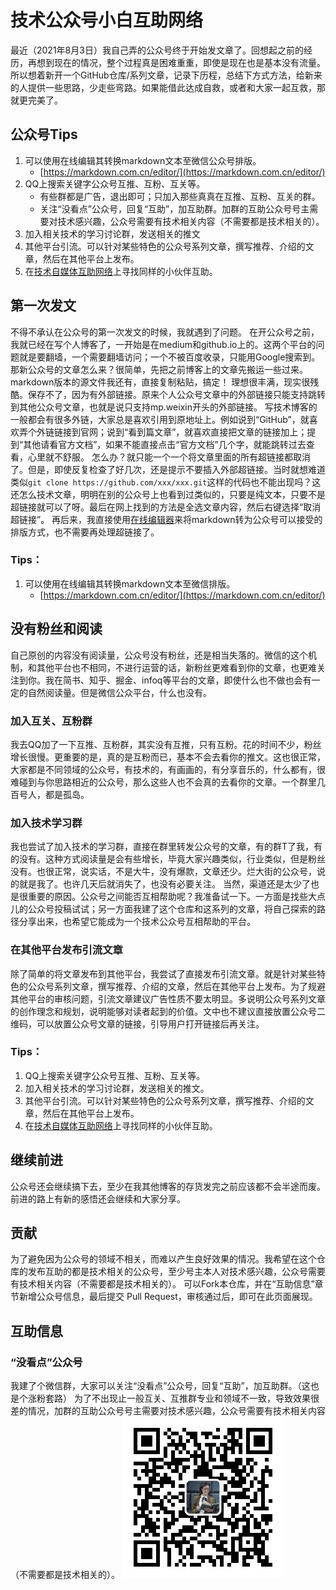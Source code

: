 # 技术公众号小白互助网络

最近（2021年8月3日）我自己弄的公众号终于开始发文章了。回想起之前的经历，再想到现在的情况，整个过程真是困难重重，即使是现在也是基本没有流量。所以想着新开一个GitHub仓库/系列文章，记录下历程，总结下方式方法，给新来的人提供一些思路，少走些弯路。如果能借此达成自救，或者和大家一起互救，那就更完美了。

## 公众号Tips

1. 可以使用在线编辑其转换markdown文本至微信公众号排版。
	- [https://markdown.com.cn/editor/](https://markdown.com.cn/editor/)
2. QQ上搜索关键字公众号互推、互粉、互关等。
	- 有些群都是广告，退出即可；只加入那些真真在互推、互粉、互关的群。
	- 关注“没看点”公众号，回复“互助”，加互助群。加群的互助公众号号主需要对技术感兴趣，公众号需要有技术相关内容（不需要都是技术相关的）。
3. 加入相关技术的学习讨论群，发送相关的推文
4. 其他平台引流。可以针对某些特色的公众号系列文章，撰写推荐、介绍的文章，然后在其他平台上发布。
5. 在[技术自媒体互助网络](https://github.com/zhangfelix/self-media-MAN)上寻找同样的小伙伴互助。

## 第一次发文

不得不承认在公众号的第一次发文的时候，我就遇到了问题。
在开公众号之前，我就已经在写个人博客了，一开始是在medium和github.io上的。这两个平台的问题就是要翻墙，一个需要翻墙访问；一个不被百度收录，只能用Google搜索到。
那新公众号的文章怎么来？很简单，先把之前博客上的文章先搬运一些过来。markdown版本的源文件我还有，直接复制粘贴，搞定！
理想很丰满，现实很残酷。保存不了，因为有外部链接。原来个人公众号文章中的外部链接只能支持跳转到其他公众号文章，也就是说只支持mp.weixin开头的外部链接。
写技术博客的一般都会有很多外链，大家总是喜欢引用到原地址上。例如说到“GitHub”，就喜欢弄个外链链接到官网；说到“看到篇文章”，就喜欢直接把文章的链接加上；提到“其他请看官方文档”，如果不能直接点击“官方文档”几个字，就能跳转过去查看，心里就不舒服。
怎么办？就只能一个一个将文章里面的所有超链接都取消了。但是，即使反复检查了好几次，还是提示不要插入外部超链接。当时就想难道类似`git clone https://github.com/xxx/xxx.git`这样的代码也不能出现吗？这还怎么技术文章，明明在别的公众号上也看到过类似的，只要是纯文本，只要不是超链接就可以了呀。最后在网上找到的方法是全选文章内容，然后右键选择“取消超链接”。
再后来，我直接使用[在线编辑器](https://markdown.com.cn/editor/)来将markdown转为公众号可以接受的排版方式，也不需要再处理超链接了。
### **Tips：**
1. 可以使用在线编辑其转换markdown文本至微信排版。
	- [https://markdown.com.cn/editor/](https://markdown.com.cn/editor/)

## 没有粉丝和阅读

自己原创的内容没有阅读量，公众号没有粉丝，还是相当失落的。微信的这个机制，和其他平台也不相同，不进行运营的话，新粉丝更难看到你的文章，也更难关注到你。我在简书、知乎、掘金、infoq等平台的文章，即使什么也不做也会有一定的自然阅读量。但是微信公众平台，什么也没有。

### 加入互关、互粉群

我去QQ加了一下互推、互粉群，其实没有互推，只有互粉。花的时间不少，粉丝增长很慢。更重要的是，真的是互粉而已，基本不会去看你的推文。这也很正常，大家都是不同领域的公众号，有技术的，有画画的，有分享音乐的，什么都有，很难碰到与你思路相近的公众号，那么这些人也不会真的去看你的文章。一个群里几百号人，都是孤岛。

### 加入技术学习群

我也尝试了加入技术的学习群，直接在群里转发公众号的文章，有的群T了我，有的没有。这种方式阅读量是会有些增长，毕竟大家兴趣类似，行业类似，但是粉丝没有。也很正常，说实话，不是大牛，没有爆款，文章还少。烂大街的公众号，说的就是我了。也许几天后就消失了，也没有必要关注。
当然，渠道还是太少了也是很重要的原因。公众号之间能否互相帮助呢？我准备试一下。一方面是找些大点儿的公众号投稿试试；另一方面我建了这个仓库和这系列的文章，将自己探索的路径分享出来，也希望它能成为一个技术公众号互相帮助的平台。

### 在其他平台发布引流文章

除了简单的将文章发布到其他平台，我尝试了直接发布引流文章。就是针对某些特色的公众号系列文章，撰写推荐、介绍的文章，然后在其他平台上发布。为了规避其他平台的审核问题，引流文章建议广告性质不要太明显。多说明公众号系列文章的创作理念和规划，说明能够对读者起到的价值。文中也不建议直接放置公众号二维码，可以放置公众号文章的链接，引导用户打开链接后再关注。

### **Tips：**
1. QQ上搜索关键字公众号互推、互粉、互关等。
2. 加入相关技术的学习讨论群，发送相关的推文。
3. 其他平台引流。可以针对某些特色的公众号系列文章，撰写推荐、介绍的文章，然后在其他平台上发布。
4. 在[技术自媒体互助网络](https://github.com/zhangfelix/self-media-MAN)上寻找同样的小伙伴互助。

## 继续前进

公众号还会继续搞下去，至少在我其他博客的存货发完之前应该都不会半途而废。前进的路上有新的感悟还会继续和大家分享。

## 贡献

为了避免因为公众号的领域不相关，而难以产生良好效果的情况。我希望在这个仓库的发布互助的都是技术相关的公众号，至少号主本人对技术感兴趣，公众号需要有技术相关内容（不需要都是技术相关的）。
可以Fork本仓库，并在“互助信息”章节新增公众号信息，最后提交 Pull Request，审核通过后，即可在此页面展现。

## 互助信息

### “没看点”公众号

我建了个微信群，大家可以关注“没看点”公众号，回复“互助”，加互助群。（这也是个涨粉套路）
为了不出现止一般互关、互推群专业和领域不一致，导致效果很差的情况，加群的互助公众号号主需要对技术感兴趣，公众号需要有技术相关内容（不需要都是技术相关的）。
![](/img/%E6%B2%A1%E7%9C%8B%E7%82%B9.jpg)

